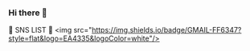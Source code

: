 ### Hi there 👋

<!--
**hissong/hissong** is a ✨ _special_ ✨ repository because its `README.md` (this file) appears on your GitHub profile.

Here are some ideas to get you started:

- 🔭 I’m currently working on ...
- 🌱 I’m currently learning ...
- 👯 I’m looking to collaborate on ...
- 🤔 I’m looking for help with ...
- 💬 Ask me about ...
- 📫 How to reach me: ...
- 😄 Pronouns: ...
- ⚡ Fun fact: ...
-->

💌 SNS LIST 💌
<img src="https://img.shields.io/badge/GMAIL-FF6347?style=flat&logo=EA4335&logoColor=white"/>
